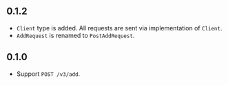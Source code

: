 ## 0.1.2

- `Client` type is added. All requests are sent via implementation of `Client`.
- `AddRequest` is renamed to `PostAddRequest`.


## 0.1.0

- Support `POST /v3/add`.

